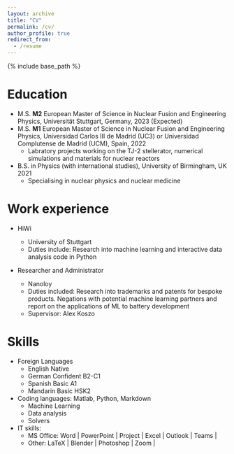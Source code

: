 ```yaml
---
layout: archive
title: "CV"
permalink: /cv/
author_profile: true
redirect_from:
  - /resume
---
```


{% include base_path %}

Education
======
* M.S. **M2** European Master of Science in Nuclear Fusion and Engineering Physics, Universität Stuttgart, Germany, 2023 (Expected)
* M.S. **M1** European Master of Science in Nuclear Fusion and Engineering Physics, Universidad Carlos III de Madrid (UC3) or Universidad Complutense de Madrid (UCM), Spain, 2022
  * Labratory projects working on the TJ-2 stellerator, numerical simulations and materials for nuclear reactors
* B.S. in Physics (with international studies), University of Birmingham, UK 2021
  * Specialising in nuclear physics and nuclear medicine


Work experience
======
* HiWi
  * University of Stuttgart
  * Duties include: Research into machine learning and interactive data analysis code in Python

* Researcher and Administrator
  * Nanoloy
  * Duties included: Research into trademarks and patents for bespoke products.  Negations with potential machine learning partners and report on the
applications of ML to battery development
  * Supervisor: Alex Koszo

  
Skills
======
* Foreign Languages
  * English Native
  * German Confident B2-C1
  * Spanish Basic A1
  * Mandarin Basic HSK2
* Coding languages: Matlab, Python, Markdown
  * Machine Learning
  * Data analysis
  * Solvers
* IT skills:
  * MS Office: Word | PowerPoint | Project | Excel | Outlook | Teams |
  * Other: LaTeX | Blender | Photoshop | Zoom |


<!-- Publications
======
  <ul>{% for post in site.publications %}
    {% include archive-single-cv.html %}
  {% endfor %}</ul>
  
Blogs
======
  <ul>{% for post in site.posts %}
    {% include archive-single-talk-cv.html %}
  {% endfor %}</ul>
  
Teaching
======
  <ul>{% for post in site.teaching %}
    {% include archive-single-cv.html %}
  {% endfor %}</ul>
  
Service and leadership
====== -->